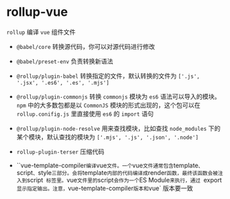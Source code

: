 # rollup-vue

`rollup` 编译 `vue` 组件文件

- `@babel/core` 转换源代码，你可以对源代码进行修改
- `@babel/preset-env` 负责转换新语法

- `@rollup/plugin-babel` 转换指定的文件，默认转换的文件为 `['.js', '.jsx', '.es6', '.es', '.mjs']`
- `@rollup/plugin-commonjs` 转换 `commonjs` 模块为 `es6` 语法可以导入的模块。`npm` 中的大多数包都是以 `CommonJS` 模块的形式出现的，这个包可以在 `rollup.conifig.js` 里直接使用 `es6` 的 `import` 语句

- `@rollup/plugin-node-resolve` 用来查找模块，比如查找 `node_modules` 下的某个模块，默认查找的模块为 `['.mjs', '.js', '.json', '.node']`

- `rollup-plugin-terser` 压缩代码

- ``vue-template-compiler` 编译 `vue` 文件。一个 `vue` 文件通常包含 `template`、`script`、`style` 三部分。会将 `template` 内部的代码编译成 `render` 函数，最终该函数会被注入到 `script` 标签里。`vue` 文件里的 `script` 会作为一个 `ES Module`来执行，通过 `export` 显示指定输出。注意，`vue-template-compiler` 版本和 `vue` 版本要一致

